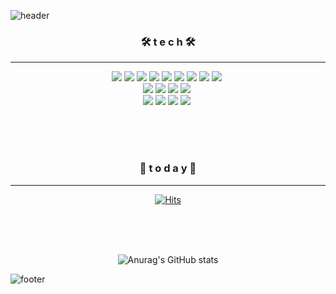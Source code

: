 <!--
**mijisuh/mijisuh** is a ✨ _special_ ✨ repository because its `README.md` (this file) appears on your GitHub profile.

Here are some ideas to get you started:

- 🔭 I’m currently working on ...
- 🌱 I’m currently learning ...
- 👯 I’m looking to collaborate on ...
- 🤔 I’m looking for help with ...
- 💬 Ask me about ...
- 📫 How to reach me: ...
- 😄 Pronouns: ...
- ⚡ Fun fact: ...
-->

![header](https://capsule-render.vercel.app/api?type=waving&color=gradient&height=200&section=header&text=MIJI%27s%20Archive&fontSize=30)

<div align="center">

### 🛠 t e c h 🛠
<hr/>

<img src="https://img.shields.io/badge/Python-3766AB?style=flat-square&logo=Python&logoColor=white"/></a>&nbsp;<img src="https://img.shields.io/badge/Java-007396?style=flat-square&logo=Java&logoColor=white"/></a>&nbsp;<img src="https://img.shields.io/badge/C-A8B9CC?style=flat-square&logo=C&logoColor=white"/></a>&nbsp;<img src="https://img.shields.io/badge/Swift-F05138?style=flat-square&logo=Swift&logoColor=white"/></a>&nbsp;<img src="https://img.shields.io/badge/JavaScript-F7DF1E?style=flat-square&logo=JavaScript&logoColor=white"/></a>&nbsp;<img src="https://img.shields.io/badge/HTML5-E34F26?style=flat-square&logo=HTML5&logoColor=white"/></a>&nbsp;<img src="https://img.shields.io/badge/css-1572B6?style=flat-square&logo=css&logoColor=white"/></a>&nbsp;<img src="https://img.shields.io/badge/MySQL-4479A1?style=flat-square&logo=MySQL&logoColor=white"/></a>&nbsp;<img src="https://img.shields.io/badge/SQLite-003B57?style=flat-square&logo=SQLite&logoColor=white"/></a>&nbsp;<br/>
<img src="https://img.shields.io/badge/Spring-6DB33F?style=flat-square&logo=Spring&logoColor=white"/></a>&nbsp;<img src="https://img.shields.io/badge/Django-092E20?style=flat-square&logo=Django&logoColor=white"/></a>&nbsp;<img src="https://img.shields.io/badge/Keras-D00000?style=flat-square&logo=Keras&logoColor=white"/></a>&nbsp;<img src="https://img.shields.io/badge/Tensorflow-FF6F00?style=flat-square&logo=Tensorflow&logoColor=white"/></a>&nbsp;<br/>
<img src="https://img.shields.io/badge/Docker-2496ED?style=flat-square&logo=Docker&logoColor=white"/></a>&nbsp;<img src="https://img.shields.io/badge/Microsoft Azure-0078D4?style=flat-square&logo=MicrosoftAzure&logoColor=white"/></a>&nbsp;<img src="https://img.shields.io/badge/Git-F05032?style=flat-square&logo=Git&logoColor=white"/></a>&nbsp;<img src="https://img.shields.io/badge/GitHub-181717?style=flat-square&logo=GitHub&logoColor=white"/></a>&nbsp;

<br/><br/><br/>

### 🐾 t o d a y 🐾
<hr/>

[![Hits](https://hits.seeyoufarm.com/api/count/incr/badge.svg?url=https%3A%2F%2Fgithub.com%2Fmijisuh&count_bg=%23ACCCFF&title_bg=%238FB8F9&icon=&icon_color=%23FFFFFF&title=hits&edge_flat=false)](https://hits.seeyoufarm.com)

<br/><br/><br/>

![Anurag's GitHub stats](https://github-readme-stats.vercel.app/api?username=mijisuh&theme=nord)

</div>

![footer](https://capsule-render.vercel.app/api?type=waving&color=gradient&height=200&section=footer)
